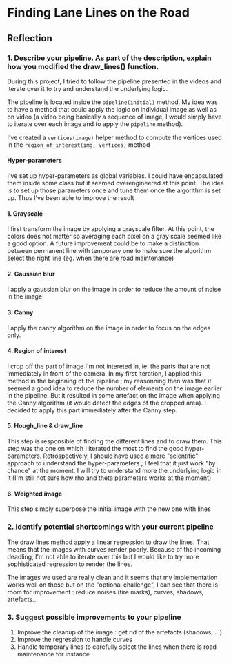 # **Finding Lane Lines on the Road** 

## Reflection

### 1. Describe your pipeline. As part of the description, explain how you modified the draw_lines() function.

During this project, I tried to follow the pipeline presented in the videos and iterate over it to try and understand the underlying logic.

The pipeline is located inside the `pipeline(initial)` method. My idea was to have a method that could apply the logic on individual image as well as on video (a video being basically a sequence of image, I would simply have to iterate over each image and to apply the `pipeline` method).

I've created a `vertices(image)` helper method to compute the vertices used in the `region_of_interest(img, vertices)` method

#### Hyper-parameters

I've set up hyper-parameters as global variables. I could have encapsulated them inside some class but it seemed overengineered at this point. The idea is to set up those parameters once and tune them once the algorithm is set up. Thus I've been able to improve the result

#### 1. Grayscale

I first transform the image by applying a grayscale filter. At this point, the colors does not matter so averaging each pixel on a gray scale seemed like a good option. A future improvement could be to make a distinction between permanent line with temporary one to make sure the algorithm select the right line (eg. when there are road maintenance)

#### 2. Gaussian blur
I apply a gaussian blur on the image in order to reduce the amount of noise in the image

#### 3. Canny
I apply the canny algorithm on the image in order to focus on the edges only.

#### 4. Region of interest
I crop off the part of image I'm not intereted in, ie. the parts that are not immediately in front of the camera. In my first iteration, I applied this method in the beginning of the pipeline ; my reasonning then was that it seemed a good idea to reduce the number of elements on the image earlier in the pipeline. But it resulted in some artefact on the image when applying the Canny algorithm (it would detect the edges of the cropped area). I decided to apply this part immediately after the Canny step.

#### 5. Hough_line & draw_line
This step is responsible of finding the different lines and to draw them. This step was the one on which I iterated the most to find the good hyper-parameters. Retrospectively, I should have used a more "scientific" approach to understand the hyper-parameters ; I feel that it just work "by chance" at the moment. I will try to understand more the underlying logic in it (I'm still not sure how rho and theta parameters works at the moment)

#### 6. Weighted image
This step simply superpose the initial image with the new one with lines

### 2. Identify potential shortcomings with your current pipeline

The draw lines method apply a linear regression to draw the lines. That means that the images with curves render poorly. Because of the incoming deadling, I'm not able to iterate over this but I would like to try more sophisticated regression to render the lines.

The images we used are really clean and it seems that my implementation works well on those but on the "optional challenge", I can see that there is room for improvement : reduce noises (tire marks), curves, shadows, artefacts...

### 3. Suggest possible improvements to your pipeline
1. Improve the cleanup of the image : get rid of the artefacts (shadows, ...)
2. Improve the regression to handle curves
3. Handle temporary lines to carefully select the lines when there is road maintenance for instance